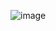![image](https://github.com/GeorgePint/uni-projects/assets/169899824/432d1d09-dfc4-40aa-be34-4295244a48f2)
